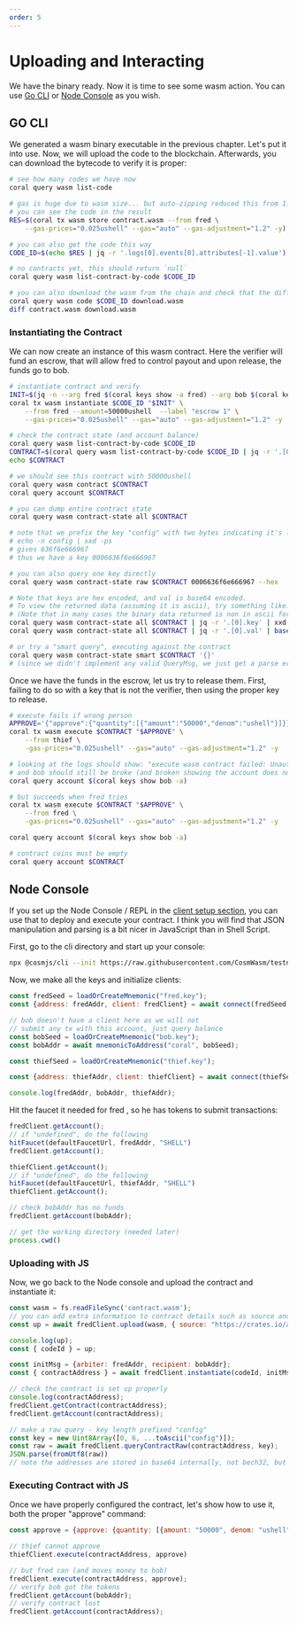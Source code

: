 ```yaml
---
order: 5
---
```


# Uploading and Interacting

We have the binary ready. Now it is time to see some wasm action. You can use [Go CLI](#GO-CLI) or
[Node Console](#Node-Console) as you wish.

## GO CLI

We generated a wasm binary executable in the previous chapter. Let's put it into use. Now, we will
upload the code to the blockchain. Afterwards, you can download the bytecode to verify it is proper:

```bash
# see how many codes we have now
coral query wasm list-code

# gas is huge due to wasm size... but auto-zipping reduced this from 1.8M to around 600k
# you can see the code in the result
RES=$(coral tx wasm store contract.wasm --from fred \
    --gas-prices="0.025ushell" --gas="auto" --gas-adjustment="1.2" -y)

# you can also get the code this way
CODE_ID=$(echo $RES | jq -r '.logs[0].events[0].attributes[-1].value')

# no contracts yet, this should return `null`
coral query wasm list-contract-by-code $CODE_ID

# you can also download the wasm from the chain and check that the diff between them is empty
coral query wasm code $CODE_ID download.wasm
diff contract.wasm download.wasm
```

### Instantiating the Contract

We can now create an instance of this wasm contract. Here the verifier will fund an escrow, that
will allow fred to control payout and upon release, the funds go to bob.

```bash
# instantiate contract and verify
INIT=$(jq -n --arg fred $(coral keys show -a fred) --arg bob $(coral keys show -a bob) '{"arbiter":$fred,"recipient":$bob}')
coral tx wasm instantiate $CODE_ID "$INIT" \
    --from fred --amount=50000ushell  --label "escrow 1" \
    --gas-prices="0.025ushell" --gas="auto" --gas-adjustment="1.2" -y

# check the contract state (and account balance)
coral query wasm list-contract-by-code $CODE_ID
CONTRACT=$(coral query wasm list-contract-by-code $CODE_ID | jq -r '.[0].address')
echo $CONTRACT

# we should see this contract with 50000ushell
coral query wasm contract $CONTRACT
coral query account $CONTRACT

# you can dump entire contract state
coral query wasm contract-state all $CONTRACT

# note that we prefix the key "config" with two bytes indicating it's length
# echo -n config | xxd -ps
# gives 636f6e666967
# thus we have a key 0006636f6e666967

# you can also query one key directly
coral query wasm contract-state raw $CONTRACT 0006636f6e666967 --hex

# Note that keys are hex encoded, and val is base64 encoded.
# To view the returned data (assuming it is ascii), try something like:
# (Note that in many cases the binary data returned is non in ascii format, thus the encoding)
coral query wasm contract-state all $CONTRACT | jq -r '.[0].key' | xxd -r -ps
coral query wasm contract-state all $CONTRACT | jq -r '.[0].val' | base64 -d

# or try a "smart query", executing against the contract
coral query wasm contract-state smart $CONTRACT '{}'
# (since we didn't implement any valid QueryMsg, we just get a parse error back)
```

Once we have the funds in the escrow, let us try to release them. First, failing to do so with a key
that is not the verifier, then using the proper key to release.

```bash
# execute fails if wrong person
APPROVE='{"approve":{"quantity":[{"amount":"50000","denom":"ushell"}]}}'
coral tx wasm execute $CONTRACT "$APPROVE" \
    --from thief \
    -gas-prices="0.025ushell" --gas="auto" --gas-adjustment="1.2" -y

# looking at the logs should show: "execute wasm contract failed: Unauthorized"
# and bob should still be broke (and broken showing the account does not exist Error)
coral query account $(coral keys show bob -a)

# but succeeds when fred tries
coral tx wasm execute $CONTRACT "$APPROVE" \
    --from fred \
    -gas-prices="0.025ushell" --gas="auto" --gas-adjustment="1.2" -y

coral query account $(coral keys show bob -a)

# contract coins must be empty
coral query account $CONTRACT
```

## Node Console

If you set up the Node Console / REPL in the [client setup section](./using-the-sdk), you can use
that to deploy and execute your contract. I think you will find that JSON manipulation and parsing
is a bit nicer in JavaScript than in Shell Script.

First, go to the cli directory and start up your console:

```sh
npx @cosmjs/cli --init https://raw.githubusercontent.com/CosmWasm/testnets/master/coralnet/cli_helper.ts
```

Now, we make all the keys and initialize clients:

```js
const fredSeed = loadOrCreateMnemonic("fred.key");
const {address: fredAddr, client: fredClient} = await connect(fredSeed, {});

// bob doesn't have a client here as we will not
// submit any tx with this account, just query balance
const bobSeed = loadOrCreateMnemonic("bob.key");
const bobAddr = await mnemonicToAddress("coral", bobSeed);

const thiefSeed = loadOrCreateMnemonic("thief.key");

const {address: thiefAddr, client: thiefClient} = await connect(thiefSeed, {});

console.log(fredAddr, bobAddr, thiefAddr);
```

Hit the faucet it needed for fred , so he has tokens to submit transactions:

```js
fredClient.getAccount();
// if "undefined", do the following
hitFaucet(defaultFaucetUrl, fredAddr, "SHELL")
fredClient.getAccount();

thiefClient.getAccount();
// if "undefined", do the following
hitFaucet(defaultFaucetUrl, thiefAddr, "SHELL")
thiefClient.getAccount();

// check bobAddr has no funds
fredClient.getAccount(bobAddr);

// get the working directory (needed later)
process.cwd()
```

### Uploading with JS

Now, we go back to the Node console and upload the contract and instantiate it:

```js
const wasm = fs.readFileSync('contract.wasm');
// you can add extra information to contract details such as source and builder.
const up = await fredClient.upload(wasm, { source: "https://crates.io/api/v1/crates/cw-escrow/0.6.0/download", builder: "cosmwasm/rust-optimizer:0.9.0"});

console.log(up);
const { codeId } = up;

const initMsg = {arbiter: fredAddr, recipient: bobAddr};
const { contractAddress } = await fredClient.instantiate(codeId, initMsg, "Escrow 1", { memo: "memo", transferAmount: [{denom: "ushell", amount: "50000"}]});

// check the contract is set up properly
console.log(contractAddress);
fredClient.getContract(contractAddress);
fredClient.getAccount(contractAddress);

// make a raw query - key length prefixed "config"
const key = new Uint8Array([0, 6, ...toAscii("config")]);
const raw = await fredClient.queryContractRaw(contractAddress, key);
JSON.parse(fromUtf8(raw))
// note the addresses are stored in base64 internally, not bech32, but the data is there... this is why we often implement smart queries on real contracts
```

### Executing Contract with JS

Once we have properly configured the contract, let's show how to use it, both the proper "approve"
command:

```js
const approve = {approve: {quantity: [{amount: "50000", denom: "ushell"}]}};

// thief cannot approve
thiefClient.execute(contractAddress, approve)

// but fred can (and moves money to bob)
fredClient.execute(contractAddress, approve);
// verify bob got the tokens
fredClient.getAccount(bobAddr);
// verify contract lost
fredClient.getAccount(contractAddress);
```
